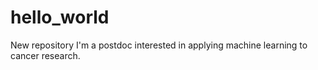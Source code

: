 # hello_world
New repository
I'm a postdoc interested in applying machine learning to cancer research.
